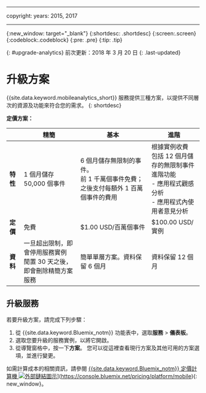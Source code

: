 ----

copyright:
 years: 2015, 2017

---

{:new_window: target="_blank"}
{:shortdesc: .shortdesc}
{:screen:.screen}
{:codeblock:.codeblock}
{:pre: .pre}
{:tip: .tip}

{: #upgrade-analytics}
前次更新：2018 年 3 月 20 日
{: .last-updated}

# 升級方案

{{site.data.keyword.mobileanalytics_short}} 服務提供三種方案，以提供不同層次的資源及功能來符合您的需求。
{: shortdesc}

**定價方案：**


|                |精簡                           |基本                         |進階                          |
|----------------|-------------------------------|-----------------------------|------------------------------|
|**特性**        |1 個月儲存 50,000 個事件| 6 個月儲存無限制的事件。<br/> 前 1 千萬個事件免費；之後支付每額外 1 百萬個事件的費用|根據實例收費</br> 包括 12 個月儲存的無限制事件<br/> 進階功能<br/> - 應用程式觀感分析<br/> - 應用程式內使用者意見分析<br/> |
|**定價**        |免費| $1.00 USD/百萬個事件| $100.00 USD/實例|
|**資料**        |一旦超出限制，即會停用服務實例<br/> 閒置 30 天之後，即會刪除精簡方案服務|簡單單層方案。資料保留 6 個月|資料保留 12 個月|-|


## 升級服務

若要升級方案，請完成下列步驟：

1.  從 {{site.data.keyword.Bluemix_notm}} 功能表中，選取**服務** > **儀表板**。
1.  選取您要升級的服務實例，以將它開啟。
1.  從導覽窗格中，按一下**方案**。
   您可以從這裡查看現行方案及其他可用的方案選項，並進行變更。

如需計算成本的相關資訊，請參閱 [{{site.data.keyword.Bluemix_notm}} 定價計算機 ![外部鏈結圖示](../../icons/launch-glyph.svg "外部鏈結圖示")](../../icons/launch-glyph.svg "外部鏈結圖示")](https://console.bluemix.net/pricing/platform/mobile){: new_window}。
